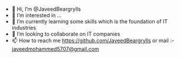 - 👋 Hi, I’m @JaveedBeargrylls
- 👀 I’m interested in ...
- 🌱 I’m currently learning some skills which is the foundation of IT industries
- 💞️ I’m looking to collaborate on IT companies
- 📫 How to reach me https://github.com/JaveedBeargrylls or mail :- javeedmohammed5707@gmail.com

<!---
JaveedBeargrylls/JaveedBeargrylls is a ✨ special ✨ repository because its `README.md` (this file) appears on your GitHub profile.
You can click the Preview link to take a look at your changes.
--->

